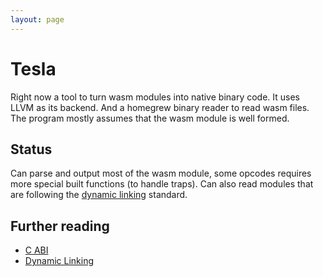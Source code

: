```yaml
---
layout: page
---
```


# Tesla

Right now a tool to turn wasm modules into native binary code. It uses LLVM
as its backend. And a homegrew binary reader to read wasm files. The program
mostly assumes that the wasm module is well formed.

## Status

Can parse and output most of the wasm module, some opcodes requires more
special built functions (to handle traps). Can also read modules that
are following the [dynamic linking][DynLink] standard.

## Further reading

 *  [C ABI][CABI]
 *  [Dynamic Linking][DynLink]



[DynLink]: https://github.com/WebAssembly/tool-conventions/blob/master/DynamicLinking.md
[CABI]: https://github.com/WebAssembly/tool-conventions/blob/master/BasicCABI.md
